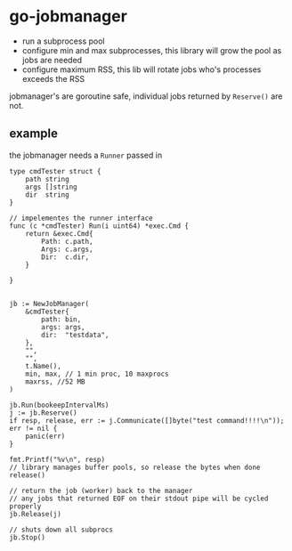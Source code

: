 # go-jobmanager

- run a subprocess pool
- configure min and max subprocesses, this library will grow the pool as jobs are needed
- configure maximum RSS, this lib will rotate jobs who's processes exceeds the RSS

jobmanager's are goroutine safe, individual jobs returned by `Reserve()` are not.

## example

the jobmanager needs a `Runner` passed in 

```golang
type cmdTester struct {
	path string
	args []string
	dir  string
}

// impelementes the runner interface
func (c *cmdTester) Run(i uint64) *exec.Cmd {
	return &exec.Cmd{
		Path: c.path,
		Args: c.args,
		Dir:  c.dir,
	}

}


jb := NewJobManager(
	&cmdTester{
		path: bin,
		args: args,
		dir:  "testdata",
	},
	"",
	"",
	t.Name(),
	min, max, // 1 min proc, 10 maxprocs
	maxrss, //52 MB
)

jb.Run(bookeepIntervalMs)
j := jb.Reserve()
if resp, release, err := j.Communicate([]byte("test command!!!!\n")); err != nil {
	panic(err)
}

fmt.Printf("%v\n", resp)
// library manages buffer pools, so release the bytes when done
release()

// return the job (worker) back to the manager
// any jobs that returned EOF on their stdout pipe will be cycled properly
jb.Release(j)

// shuts down all subprocs
jb.Stop()
```
